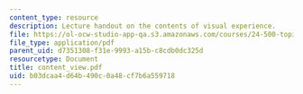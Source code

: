 ```yaml
---
content_type: resource
description: Lecture handout on the contents of visual experience.
file: https://ol-ocw-studio-app-qa.s3.amazonaws.com/courses/24-500-topics-in-philosophy-of-mind-perceptual-experience-spring-2007/b03dcaa4d64b490c0a48cf7b6a559718_content_view.pdf
file_type: application/pdf
parent_uid: d7351308-f31e-9993-a15b-c8cdb0dc325d
resourcetype: Document
title: content_view.pdf
uid: b03dcaa4-d64b-490c-0a48-cf7b6a559718
---
```

